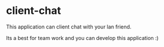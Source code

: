# client-chat

This application can client chat with your lan friend.

Its a best for team work and you can develop this application :)

